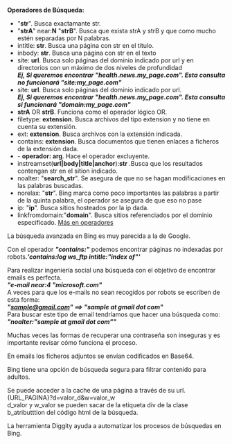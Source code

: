 __Operadores de Búsqueda:__

+ "__str__". Busca exactamante str.
+ "__strA__" near:__N__ "__strB__". Busca que exista strA y strB y que como mucho estén separadas por N palabras.
+ intitle: __str__. Busca una página con str en el título.
+ inbody: __str__. Busca una página con str en el texto
+ site: __url__. Busca solo páginas del dominio indicado por url y en directorios con un máximo de dos niveles de profundidad<br>
                ***Ej, Si queremos encontrar "health.news.my_page.com". Esta consulta no funcionará "site:my_page.com"*** 
+ site: __url__. Busca solo páginas del dominio indicado por url.<br>
                ***Ej, Si queremos encontrar "health.news.my_page.com". Esta consulta si funcionará "domain:my_page.com"*** 
+ __strA__ OR __strB__. Funciona como el operador lógico OR.
+ filetype: __extension__. Busca archivos del tipo extension y no tiene en cuenta su extensión.
+ ext: __extension__. Busca archivos con la extensión indicada.
+ contains: __extension__. Busca documentos que tienen enlaces a ficheros de la extensión dada.
+ \- __operador: arg__. Hace el operador excluyente.
+ instreamset(__url|body|title|anchor__):__str__ .Busca que los resultados contengan str en el sition indicado. 
+ noalter: "__search_str__". Se asegura de que no se hagan modificaciones en las palabras buscadas.
+ norelax: "__str__". Bing marca como poco importantes las palabras a partir de la quinta palabra, el operador se asegura de que eso no pase
+ ip: "__ip__". Busca sitios hosteados por la ip dada.
+ linkfromdomain:"__domain__". Busca sitios referenciados por el dominio especificado.
[Más en operadores](https://docs.microsoft.com/en-us/previous-versions/bing/search/ff795634(v=msdn.10))

La búsqueda avanzada en Bing es muy parecida a la de Google.

Con el operador ***"contains:"*** podemos encontrar páginas no indexadas por robots.***'contains:log ws_ftp intitle:"index of"'***

Para realizar ingeniería social una búsqueda con el objetivo de encontrar emails es perfecta.<br>
***"e-mail near:4 "microsoft.com"***<br>
A veces para que los e-mails no sean recogidos por robots se escriben de esta forma:<br>
***"sample@gmail.com" ==> "sample at gmail dot com"***<br>
Para buscar este tipo de email tendríamos que hacer una búsqueda como: ***"noalter:"sample at gmail dot com""***

Muchas veces las formas de recuperar una contraseña son inseguras y es importante revisar cómo funciona el proceso.

En emails los ficheros adjuntos se envían codificados en Base64.

Bing tiene una opción de búsqueda segura para filtrar contenido para adultos.

Se puede acceder a la cache de una página a través de su url.<br>
{URL_PAGINA}?d=valor_d&w=valor_w <br>
d_valor y w_valor se pueden sacar de la etiqueta div de la clase b_atributttion del código html de la búsqueda.

La herramienta Diggity ayuda a automatizar los procesos de búsquedas en Bing.
